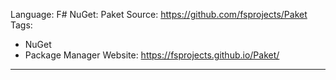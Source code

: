 Language: F#
NuGet: Paket
Source: https://github.com/fsprojects/Paket
Tags:
  - NuGet
  - Package Manager
Website: https://fsprojects.github.io/Paket/
---
